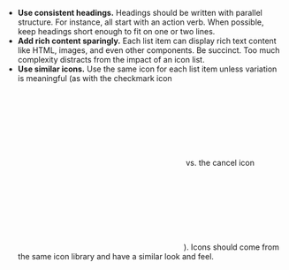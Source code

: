 - **Use consistent headings.** Headings should be written with parallel structure.  For instance, all start with an action verb.  When possible, keep headings short enough to fit on one or two lines.
- **Add rich content sparingly.** Each list item can display rich text content like HTML, images, and even other components. Be succinct. Too much complexity distracts from the impact of an icon list.
- **Use similar icons.** Use the same icon for each list item unless variation is meaningful (as with the checkmark icon <svg class="usa-icon bottom-neg-2px" aria-hidden="true" focusable="false" role="img"><use xlink:href="/assets/img/sprite.svg#check_circle"></use></svg> vs. the cancel icon <svg class="usa-icon bottom-neg-2px" aria-hidden="true" focusable="false" role="img"><use xlink:href="/assets/img/sprite.svg#cancel"></use></svg>).  Icons should come from the same icon library and have a similar look and feel.


